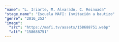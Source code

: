 ```yaml
---
"name": "L. Iriarte, M. Alvarado, C. Reinuada"
"stage_name": "Escuela MAFI: Invitación a bautizo"
"genre": "2016_252"
"image":
  "src": "https://mafi.tv/assets/158688751.webp"
  "alt": "158688751"
---
```

